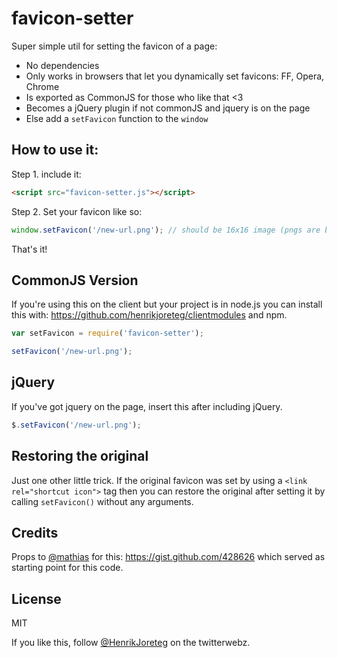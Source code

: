 # favicon-setter

Super simple util for setting the favicon of a page:

- No dependencies
- Only works in browsers that let you dynamically set favicons: FF, Opera, Chrome
- Is exported as CommonJS for those who like that <3
- Becomes a jQuery plugin if not commonJS and jquery is on the page
- Else add a `setFavicon` function to the `window`

## How to use it:


Step 1. include it:

```html
<script src="favicon-setter.js"></script>
```

Step 2. Set your favicon like so:

```js
window.setFavicon('/new-url.png'); // should be 16x16 image (pngs are best)
```

That's it!


## CommonJS Version

If you're using this on the client but your project is in node.js you can install this with: https://github.com/henrikjoreteg/clientmodules and npm. 

```js
var setFavicon = require('favicon-setter');

setFavicon('/new-url.png');
```

## jQuery

If you've got jquery on the page, insert this after including jQuery.

```js
$.setFavicon('/new-url.png');
```

## Restoring the original

Just one other little trick. If the original favicon was set by using a `<link rel="shortcut icon">` tag then you can restore the original after setting it by calling `setFavicon()` without any arguments.

## Credits

Props to [@mathias](http://twitter.com/mathias) for this: https://gist.github.com/428626 which served as starting point for this code.


## License

MIT

If you like this, follow [@HenrikJoreteg](http://twitter.com/henrikjoreteg) on the twitterwebz.
